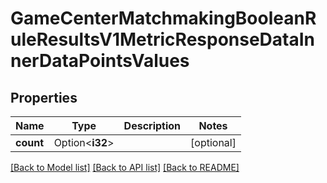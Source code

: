 # GameCenterMatchmakingBooleanRuleResultsV1MetricResponseDataInnerDataPointsValues

## Properties

Name | Type | Description | Notes
------------ | ------------- | ------------- | -------------
**count** | Option<**i32**> |  | [optional]

[[Back to Model list]](../README.md#documentation-for-models) [[Back to API list]](../README.md#documentation-for-api-endpoints) [[Back to README]](../README.md)


